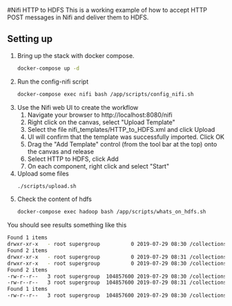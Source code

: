 #Nifi HTTP to HDFS
This is a working example of how to accept HTTP POST messages in Nifi and deliver them to HDFS.


## Setting up
1. Bring up the stack with docker compose.
    ```bash
    docker-compose up -d
    ```
1. Run the config-nifi script 
    ```bash
    docker-compose exec nifi bash /app/scripts/config_nifi.sh
    ```
1. Use the Nifi web UI to create the workflow
    1. Navigate your browser to http://localhost:8080/nifi
    1. Right click on the canvas, select "Upload Template"
    1. Select the file nifi_templates/HTTP_to_HDFS.xml and click Upload
    1. UI will confirm that the template was successfully imported. Click OK
    1. Drag the "Add Template" control (from the tool bar at the top) onto the canvas and release
    1. Select HTTP to HDFS, click Add
    1. On each component, right click and select "Start"
1. Upload some files
    ```bash
    ./scripts/upload.sh
    ```
1. Check the content of hdfs
    ```bash
    docker-compose exec hadoop bash /app/scripts/whats_on_hdfs.sh
    ```

You should see results something like this
```bash
Found 1 items
drwxr-xr-x   - root supergroup          0 2019-07-29 08:30 /collections
Found 2 items
drwxr-xr-x   - root supergroup          0 2019-07-29 08:31 /collections/collection1
drwxr-xr-x   - root supergroup          0 2019-07-29 08:30 /collections/collection2
Found 2 items
-rw-r--r--   3 root supergroup  104857600 2019-07-29 08:30 /collections/collection1/72833668030983
-rw-r--r--   3 root supergroup  104857600 2019-07-29 08:31 /collections/collection1/72833668149083
Found 1 items
-rw-r--r--   3 root supergroup  104857600 2019-07-29 08:30 /collections/collection2/72833668091783
```
    
